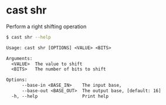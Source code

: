 # cast shr

Perform a right shifting operation

```bash
$ cast shr --help
```

```txt
Usage: cast shr [OPTIONS] <VALUE> <BITS>

Arguments:
  <VALUE>  The value to shift
  <BITS>   The number of bits to shift

Options:
      --base-in <BASE_IN>    The input base,
      --base-out <BASE_OUT>  The output base, [default: 16]
  -h, --help                 Print help
```